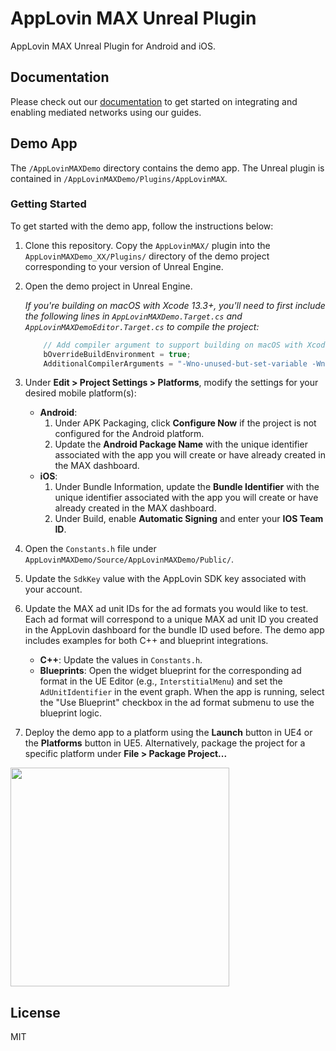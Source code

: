 # AppLovin MAX Unreal Plugin

AppLovin MAX Unreal Plugin for Android and iOS.

## Documentation

Please check out our [documentation](https://dash.applovin.com/documentation/mediation/unreal/getting-started/integration) to get started on integrating and enabling mediated networks using our guides.

## Demo App

The `/AppLovinMAXDemo` directory contains the demo app. The Unreal plugin is contained in `/AppLovinMAXDemo/Plugins/AppLovinMAX`.

### Getting Started

To get started with the demo app, follow the instructions below:

1. Clone this repository. Copy the `AppLovinMAX/` plugin into the `AppLovinMAXDemo_XX/Plugins/` directory of the demo project corresponding to your version of Unreal Engine.

2. Open the demo project in Unreal Engine.

    *If you're building on macOS with Xcode 13.3+, you'll need to first include the following lines in `AppLovinMAXDemo.Target.cs` and `AppLovinMAXDemoEditor.Target.cs` to compile the project:*

    ```cpp
        // Add compiler argument to support building on macOS with Xcode 13.3+
        bOverrideBuildEnvironment = true;
        AdditionalCompilerArguments = "-Wno-unused-but-set-variable -Wno-deprecated-builtins -Wno-bitwise-instead-of-logical -Wno-single-bit-bitfield-constant-conversion";
    ```

3. Under **Edit > Project Settings > Platforms**, modify the settings for your desired mobile platform(s):
    - **Android**:
        1. Under APK Packaging, click **Configure Now** if the project is not configured for the Android platform.
        2. Update the **Android Package Name** with the unique identifier associated with the app you will create or have already created in the MAX dashboard.
    - **iOS**:
        1. Under Bundle Information, update the **Bundle Identifier** with the unique identifier associated with the app you will create or have already created in the MAX dashboard.
        2. Under Build, enable **Automatic Signing** and enter your **IOS Team ID**.

4. Open the `Constants.h` file under `AppLovinMAXDemo/Source/AppLovinMAXDemo/Public/`.

5. Update the `SdkKey` value with the AppLovin SDK key associated with your account.

6. Update the MAX ad unit IDs for the ad formats you would like to test. Each ad format will correspond to a unique MAX ad unit ID you created in the AppLovin dashboard for the bundle ID used before. The demo app includes examples for both C++ and blueprint integrations.
    - **C++**: Update the values in `Constants.h`.
    - **Blueprints**: Open the widget blueprint for the corresponding ad format in the UE Editor (e.g., `InterstitialMenu`) and set the `AdUnitIdentifier` in the event graph. When the app is running, select the "Use Blueprint" checkbox in the ad format submenu to use the blueprint logic.

7. Deploy the demo app to a platform using the **Launch** button in UE4 or the **Platforms** button in UE5. Alternatively, package the project for a specific platform under **File > Package Project...**

<img src="https://user-images.githubusercontent.com/17148467/160496309-e1ef6519-c4cf-4d71-a34f-a17e79fb8bae.png" width="350" />

## License

MIT
